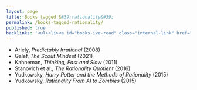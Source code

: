 ```yaml
---
layout: page
title: Books tagged &#39;rationality&#39;
permalink: /books-tagged-rationality/
published: true
backlinks: '<ul><li><a id="books-ive-read" class="internal-link" href="/books-ive-read/">Books I&#39;ve read</a></li></ul>'
---
```


* Ariely, _Predictably Irrational_ (2008) 
* Galef, _The Scout Mindset_ (2021) 
* Kahneman, _Thinking, Fast and Slow_ (2011) 
* Stanovich et al., _The Rationality Quotient_ (2016) 
* Yudkowsky, _Harry Potter and the Methods of Rationality_ (2015) 
* Yudkowsky, _Rationality From AI to Zombies_ (2015) 

